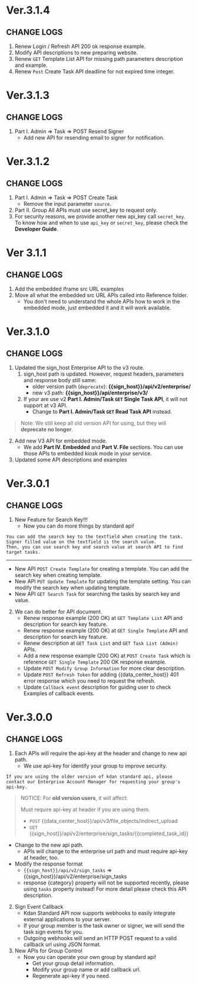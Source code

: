 # Ver.3.1.4

## CHANGE LOGS

1. Renew Login / Refresh API 200 ok response example.
2. Modify API descriptions to new preparing website.
3. Renew `GET` Template List API for missing path parameters description and example.
4. Renew `Post` Create Task API deadline for not expired time integer.

# Ver.3.1.3

## CHANGE LOGS

1. Part I. Admin => Task => POST Resend Signer
    - Add new API for resending email to signer for notification.

# Ver.3.1.2

## CHANGE LOGS

1. Part I. Admin => Task => POST Create Task
    - Remove the input parameter `source`.
2. Part II. Group All APIs must use secret_key to request only.
3. For security reasons, we provide another new api_key call `secret_key`. To know how and when to use `api_key` or `secret_key`, please check the **Developer Guide**.

# Ver 3.1.1

## CHANGE LOGS

1. Add the embedded iframe src URL examples
2. Move all what the embedded src URL APIs called into Reference folder.
    - You don't need to understand the whole APIs how to work in the embedded mode, just embedded it and it will work available.

# Ver.3.1.0

## CHANGE LOGS

1. Updated the sign_host Enterprise API to the v3 route.
   1. sign_host path is updated. However, request headers, parameters and response body still same:
        - older version path (`deprecate`): **{{sign_host}}/api/v2/enterprise/**
        - new v3 path: **{{sign_host}}/api/enterprise/v3/**
    2. If your are use v2 **Part I. Admin/Task `GET` Single Task API**, it will not support at v3 API. 
        - Change to **Part I. Admin/Task `GET` Read Task API** instead.
> Note: We still keep all old version API for using, but they will **deprecate no longer**.
2. Add new V3 API for embedded mode.
    - We add **Part IV. Embedded** and **Part V. File** sections. You can use those APIs to embedded kiosk mode in your service.
3. Updated some API descriptions and examples


# Ver.3.0.1

## CHANGE LOGS

1. New Feature for Search Key!!!
    - Now you can do more things by standard api!
```
You can add the search key to the textfield when creating the task. 
Signer filled value on the textfield is the search value. 
Then, you can use search key and search value at search API to find target tasks.
```
---

- New API `POST Create Template` for creating a template. You can add the search key when creating template.
- New API `PUT Update Template` for updating the template setting. You can modify the search key when updating template.
- New API `GET Search Task` for searching the tasks by search key and value.

2. We can do better for API document.
    - Renew response example (200 OK) at `GET Template List` API and description for search key feature.
    - Renew response example (200 OK) at `GET Single Template` API and description for search key feature.
    - Renew description at `GET Task List` and `GET Task List (Admin)` APIs.
    - Add a new response example (200 OK) at `POST Create Task` which is reference `GET Single Template`  200 OK response example.
    - Update `POST Modify Group Information` for more clear description.
    - Update `POST Refresh Token` for adding {{data_center_host}} 401 error response which you need to request the refresh.
    - Update `Callback event` description for guiding user to check Examples of callback events.


# Ver.3.0.0

## CHANGE LOGS

1. Each APIs will require the api-key at the header and change to new api path.
    - We use api-key for identify your group to improve security.


```
If you are using the older version of kdan standard api, please contact our Enterprise Account Manager for requesting your group's api-key.
```


> NOTICE: For **old version users**, it will affect:
>
> Must require api-key at header if you are using them.
>
> - `POST` {{data_center_host}}/api/v3/file_objects/indirect_upload
> - `GET` {{sign_host}}/api/v2/enterprise/sign_tasks/{{completed_task_id}}

- Change to the new api path.
    - APIs will change to the enterprise url path and must require api-key at header, too.
- Modify the response format
    - `{{sign_host}}/api/v2/sign_tasks` => {{sign_host}}/api/v2/enterprise/sign_tasks
    - response {category} property will not be supported recently, please using `tasks` property instead! For more detail please check this API description.

2. Sign Event Callback 
    - Kdan Standard API now supports webhooks to easily integrate external applications to your server.
    - If your group member is the task owner or signer, we will send the task sign events for you.
    - Outgoing webhooks will send an HTTP POST request to a valid callback url using JSON format. 
3. New APIs for Group Control
    - Now you can operate your own group by standard api!
        - Get your group detail information.
        - Modify your group name or add callback url.
       - Regenerate api-key if you need.